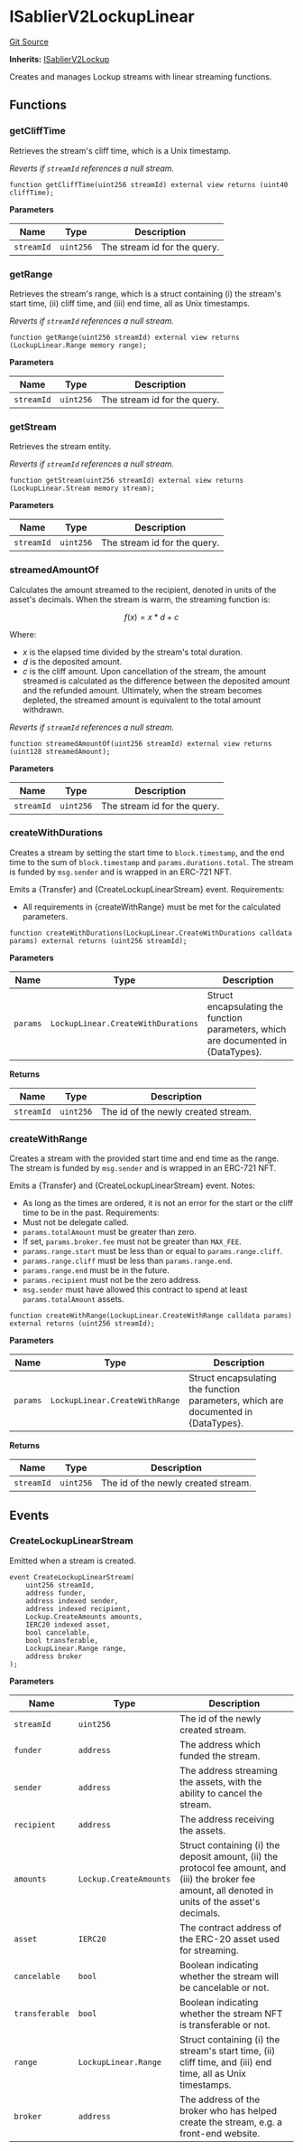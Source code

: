 # ISablierV2LockupLinear

[Git Source](https://github.com/sablier-labs/v2-core/blob/a4bf69cf7024006b9a324eef433f20b74597eaaf/src/interfaces/ISablierV2LockupLinear.sol)

**Inherits:** [ISablierV2Lockup](/docs/contracts/v2/reference/core/interfaces/interface.ISablierV2Lockup.md)

Creates and manages Lockup streams with linear streaming functions.

## Functions

### getCliffTime

Retrieves the stream's cliff time, which is a Unix timestamp.

_Reverts if `streamId` references a null stream._

```solidity
function getCliffTime(uint256 streamId) external view returns (uint40 cliffTime);
```

**Parameters**

| Name       | Type      | Description                  |
| ---------- | --------- | ---------------------------- |
| `streamId` | `uint256` | The stream id for the query. |

### getRange

Retrieves the stream's range, which is a struct containing (i) the stream's start time, (ii) cliff time, and (iii) end
time, all as Unix timestamps.

_Reverts if `streamId` references a null stream._

```solidity
function getRange(uint256 streamId) external view returns (LockupLinear.Range memory range);
```

**Parameters**

| Name       | Type      | Description                  |
| ---------- | --------- | ---------------------------- |
| `streamId` | `uint256` | The stream id for the query. |

### getStream

Retrieves the stream entity.

_Reverts if `streamId` references a null stream._

```solidity
function getStream(uint256 streamId) external view returns (LockupLinear.Stream memory stream);
```

**Parameters**

| Name       | Type      | Description                  |
| ---------- | --------- | ---------------------------- |
| `streamId` | `uint256` | The stream id for the query. |

### streamedAmountOf

Calculates the amount streamed to the recipient, denoted in units of the asset's decimals. When the stream is warm, the
streaming function is:

$$
f(x) = x * d + c
$$

Where:

- $x$ is the elapsed time divided by the stream's total duration.
- $d$ is the deposited amount.
- $c$ is the cliff amount. Upon cancellation of the stream, the amount streamed is calculated as the difference between
  the deposited amount and the refunded amount. Ultimately, when the stream becomes depleted, the streamed amount is
  equivalent to the total amount withdrawn.

_Reverts if `streamId` references a null stream._

```solidity
function streamedAmountOf(uint256 streamId) external view returns (uint128 streamedAmount);
```

**Parameters**

| Name       | Type      | Description                  |
| ---------- | --------- | ---------------------------- |
| `streamId` | `uint256` | The stream id for the query. |

### createWithDurations

Creates a stream by setting the start time to `block.timestamp`, and the end time to the sum of `block.timestamp` and
`params.durations.total`. The stream is funded by `msg.sender` and is wrapped in an ERC-721 NFT.

Emits a {Transfer} and {CreateLockupLinearStream} event. Requirements:

- All requirements in {createWithRange} must be met for the calculated parameters.

```solidity
function createWithDurations(LockupLinear.CreateWithDurations calldata params) external returns (uint256 streamId);
```

**Parameters**

| Name     | Type                               | Description                                                                        |
| -------- | ---------------------------------- | ---------------------------------------------------------------------------------- |
| `params` | `LockupLinear.CreateWithDurations` | Struct encapsulating the function parameters, which are documented in {DataTypes}. |

**Returns**

| Name       | Type      | Description                         |
| ---------- | --------- | ----------------------------------- |
| `streamId` | `uint256` | The id of the newly created stream. |

### createWithRange

Creates a stream with the provided start time and end time as the range. The stream is funded by `msg.sender` and is
wrapped in an ERC-721 NFT.

Emits a {Transfer} and {CreateLockupLinearStream} event. Notes:

- As long as the times are ordered, it is not an error for the start or the cliff time to be in the past. Requirements:
- Must not be delegate called.
- `params.totalAmount` must be greater than zero.
- If set, `params.broker.fee` must not be greater than `MAX_FEE`.
- `params.range.start` must be less than or equal to `params.range.cliff`.
- `params.range.cliff` must be less than `params.range.end`.
- `params.range.end` must be in the future.
- `params.recipient` must not be the zero address.
- `msg.sender` must have allowed this contract to spend at least `params.totalAmount` assets.

```solidity
function createWithRange(LockupLinear.CreateWithRange calldata params) external returns (uint256 streamId);
```

**Parameters**

| Name     | Type                           | Description                                                                        |
| -------- | ------------------------------ | ---------------------------------------------------------------------------------- |
| `params` | `LockupLinear.CreateWithRange` | Struct encapsulating the function parameters, which are documented in {DataTypes}. |

**Returns**

| Name       | Type      | Description                         |
| ---------- | --------- | ----------------------------------- |
| `streamId` | `uint256` | The id of the newly created stream. |

## Events

### CreateLockupLinearStream

Emitted when a stream is created.

```solidity
event CreateLockupLinearStream(
    uint256 streamId,
    address funder,
    address indexed sender,
    address indexed recipient,
    Lockup.CreateAmounts amounts,
    IERC20 indexed asset,
    bool cancelable,
    bool transferable,
    LockupLinear.Range range,
    address broker
);
```

**Parameters**

| Name           | Type                   | Description                                                                                                                                            |
| -------------- | ---------------------- | ------------------------------------------------------------------------------------------------------------------------------------------------------ |
| `streamId`     | `uint256`              | The id of the newly created stream.                                                                                                                    |
| `funder`       | `address`              | The address which funded the stream.                                                                                                                   |
| `sender`       | `address`              | The address streaming the assets, with the ability to cancel the stream.                                                                               |
| `recipient`    | `address`              | The address receiving the assets.                                                                                                                      |
| `amounts`      | `Lockup.CreateAmounts` | Struct containing (i) the deposit amount, (ii) the protocol fee amount, and (iii) the broker fee amount, all denoted in units of the asset's decimals. |
| `asset`        | `IERC20`               | The contract address of the ERC-20 asset used for streaming.                                                                                           |
| `cancelable`   | `bool`                 | Boolean indicating whether the stream will be cancelable or not.                                                                                       |
| `transferable` | `bool`                 | Boolean indicating whether the stream NFT is transferable or not.                                                                                      |
| `range`        | `LockupLinear.Range`   | Struct containing (i) the stream's start time, (ii) cliff time, and (iii) end time, all as Unix timestamps.                                            |
| `broker`       | `address`              | The address of the broker who has helped create the stream, e.g. a front-end website.                                                                  |
